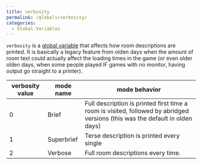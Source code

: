 ```yaml
---
title: verbosity
permalink: /globals/verbosity/
categories: 
  - Global Variables
---
```


`verbosity` is a [global variable](Globals) that affects how
room descriptions are printed. It is basically a legacy feature from
olden days when the amount of room text could actually affect the
loading times in the game (or even older olden days, when some people
played IF games with no monitor, having output go straight to a printer).

| verbosity value | mode name  | mode behavior                |
|-----------------|------------|------------------------------|
| 0               | Brief      | Full description is printed first time a room is visited, followed by abridged versions (this was the default in olden days) |
| 1               | Superbrief | Terse description is printed every single |
| 2               | Verbose    | Full room descriptions every time. |
